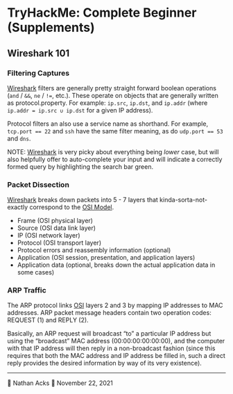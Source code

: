 # TryHackMe: Complete Beginner (Supplements)

## Wireshark 101

### Filtering Captures

[Wireshark](../notes/kerbrute.md) filters are generally pretty straight forward boolean operations (`and` / `&&`, `ne` / `!=`, etc.). These operate on objects that are generally written as protocol.property. For example: `ip.src`, `ip.dst`, and `ip.addr` (where `ip.addr = ip.src ∪ ip.dst` for a given IP address).

Protocol filters an also use a service name as shorthand. For example, `tcp.port == 22` and `ssh` have the same filter meaning, as do `udp.port == 53` and `dns`.

NOTE: [Wireshark](../notes/kerbrute.md) is very picky about everything being *lower* case, but will also helpfully offer to auto-complete your input and will indicate a correctly formed query by highlighting the search bar green.

### Packet Dissection

[Wireshark](../notes/kerbrute.md) breaks down packets into 5 - 7 layers that kinda-sorta-not-exactly correspond to the [OSI Model](../notes/osi-model.md).

* Frame (OSI physical layer)
* Source (OSI data link layer)
* IP (OSI network layer)
* Protocol (OSI transport layer)
* Protocol errors and reassembly information (optional)
* Application (OSI session, presentation, and application layers)
* Application data (optional, breaks down the actual application data in some cases)

### ARP Traffic

The ARP protocol links [OSI](../notes/osi-model.md) layers 2 and 3 by mapping IP addresses to MAC addresses. ARP packet message headers contain two operation codes: REQUEST (1) and REPLY (2).

Basically, an ARP request will broadcast “to” a particular IP address but using the “broadcast” MAC address (00:00:00:00:00:00), and the computer with that IP address will then reply in a non-broadcast fashion (since this requires that both the MAC address and IP address be filled in, such a direct reply provides the desired information by way of its very existence).

- - - -

👤 Nathan Acks
📅 November 22, 2021
